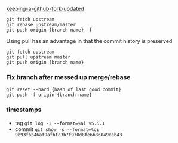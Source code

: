 [keeping-a-github-fork-updated](https://robots.thoughtbot.com/keeping-a-github-fork-updated)
```
git fetch upstream
git rebase upstream/master
git push origin {branch name} -f
```

Using pull has an advantage in that the commit history is preserved

```
git fetch upstream
git pull upstream master
git push origin {branch name}
```

### Fix branch after messed up merge/rebase

```
git reset --hard {hash of last good commit}
git push -f origin {branch name}
```

### timestamps
* tag `git log -1 --format=%ai v5.5.1`
* commit `git show -s --format=%ci 9b93fbb46af9afbfc3b7f970d8fe6b86049eeb43`
